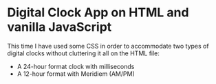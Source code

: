 # Digital Clock App on HTML and vanilla JavaScript

This time I have used some CSS in order to accommodate two types of digital clocks without cluttering it all on the HTML file:
- A 24-hour format clock with milliseconds
- A 12-hour format with Meridiem (AM/PM)
